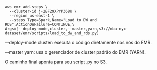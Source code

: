 ```
aws emr add-steps \
  --cluster-id j-2BF29XPYP368K \
  --region us-east-1 \
  --steps Type=Spark,Name="Load to DW and RDS",ActionOnFailure=CONTINUE,\
Args=[--deploy-mode,cluster,--master,yarn,s3://mba-nyc-dataset/emr/scripts/load_to_dw_and_rds.py]
```

--deploy-mode cluster: executa o código diretamente nos nós do EMR.

--master yarn: usa o gerenciador de cluster padrão do EMR (YARN).

O caminho final aponta para seu script .py no S3.
